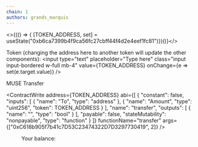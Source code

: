 ```yaml
---
chain: 1
authors: grands_marquis
---
```


<>{(() => { [TOKEN_ADDRESS, set] = useState("0xb6ca7399b4f9ca56fc27cbff44f4d2e4eef1fc81")})()}</>

Token (changing the address here to another token will update the other components):
  <input type="text" placeholder="Type here" class="input input-bordered w-full mb-4" value={TOKEN_ADDRESS}
                                            onChange={e => set(e.target.value)} />

<div class="bg-pink-100 p-10">
<div class="m-20">

<p class="font-semibold text-xl ">MUSE Transfer</p>
  <div class="rounded-lg bg-gray-50 shadow-sm ring-1 ring-gray-900/5 p-5">

<ContractWrite 
    address={TOKEN_ADDRESS}
    abi={[
        {
        "constant": false,
        "inputs": [
            {
                "name": "To",
                "type": "address"
            },
            {
                "name": "Amount",
                "type": "uint256",
                "token": TOKEN_ADDRESS
            }
        ],
        "name": "transfer",
        "outputs": [
            {
                "name": "",
                "type": "bool"
            }
        ],
        "payable": false,
        "stateMutability": "nonpayable",
        "type": "function"
        }
    ]}
    functionName="transfer"
    args={["0xC618b905f7b41c7D53C23474322D7D3297730419", 2]}
/>
<div class="mt-6 flex w-full flex-none gap-x-4 border-t border-gray-900/5 px-6 pt-6">
        <dd class="text-sm font-light text-gray-400">Your balance:</dd>
        <dd class="text-sm font-medium leading-6 text-gray-900"><TokenBalance 
    address={userAddress} token={TOKEN_ADDRESS}/></dd>
      </div>
</div>

</div>
</div>

